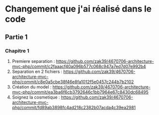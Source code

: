 # Changement que j'ai réalisé dans le code

## Partie 1

### Chapitre 1

1.  Premiere separation : https://github.com/zak39/4670706-architecture-mvc-php/commit/c2faaacf40a096b577c068c947a7ed7d07e992b4
2.  Separation en 2 fichiers  : https://github.com/zak39/4670706-architecture-mvc-php/commit/c8e0a5cbe38f46e8fa1012f5e0457c244b7b2102
3. Création du model : https://github.com/zak39/4670706-architecture-mvc-php/commit/ea3ba6f6cb3792646c1bb7964e67c8430dc68495
4. Soignez la cosmetique : https://github.com/zak39/4670706-architecture-mvc-php/commit/fd89ab3898fc4ad218c2382b07acda4c39ea2981
